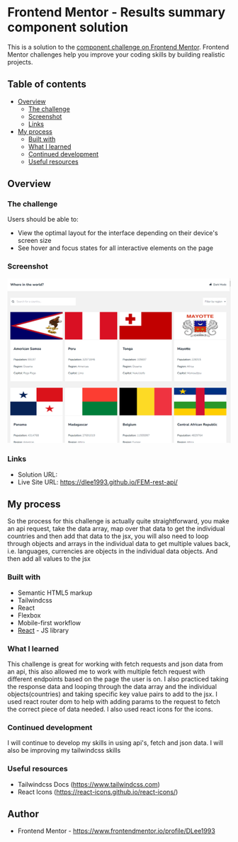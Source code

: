 # Frontend Mentor - Results summary component solution

This is a solution to the [component challenge on Frontend Mentor](https://www.frontendmentor.io/challenges/rest-countries-api-with-color-theme-switcher-5cacc469fec04111f7b848ca). Frontend Mentor challenges help you improve your coding skills by building realistic projects.

## Table of contents

-   [Overview](#overview)
    -   [The challenge](#the-challenge)
    -   [Screenshot](#screenshot)
    -   [Links](#links)
-   [My process](#my-process)
    -   [Built with](#built-with)
    -   [What I learned](#what-i-learned)
    -   [Continued development](#continued-development)
    -   [Useful resources](#useful-resources)

## Overview

### The challenge

Users should be able to:

-   View the optimal layout for the interface depending on their device's screen size
-   See hover and focus states for all interactive elements on the page

### Screenshot

![ScreenShot](Screenshot.png)

### Links

-   Solution URL:
-   Live Site URL: https://dlee1993.github.io/FEM-rest-api/

## My process

So the process for this challenge is actually quite straightforward, you make an api request, take the data array, map over that data to get the individual countries and then add that data to the jsx, you will also need to loop through objects and arrays in the individual data to get multiple values back, i.e. languages, currencies are objects in the individual data objects. And then add all values to the jsx

### Built with

-   Semantic HTML5 markup
-   Tailwindcss
-   React
-   Flexbox
-   Mobile-first workflow
-   [React](https://reactjs.org/) - JS library

### What I learned

This challenge is great for working with fetch requests and json data from an api, this also allowed me to work with multiple fetch request with different endpoints based on the page the user is on. I also practiced taking the response data and looping through the data array and the individual objects(countries) and taking specific key value pairs to add to the jsx. I used react router dom to help with adding params to the request to fetch the correct piece of data needed. I also used react icons for the icons.

### Continued development

I will continue to develop my skills in using api's, fetch and json data. I will also be improving my tailwindcss skills

### Useful resources

-   Tailwindcss Docs (https://www.tailwindcss.com)
-   React Icons (https://react-icons.github.io/react-icons/)

## Author

-   Frontend Mentor - https://www.frontendmentor.io/profile/DLee1993
